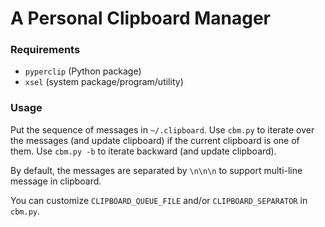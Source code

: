 # A Personal Clipboard Manager

### Requirements
- `pyperclip` (Python package)
- `xsel` (system package/program/utility)

### Usage
Put the sequence of messages in `~/.clipboard`. Use `cbm.py` to iterate over the messages (and update clipboard) if the current clipboard is one of them. Use `cbm.py -b` to iterate backward (and update clipboard).

By default, the messages are separated by `\n\n\n` to support multi-line message in clipboard.

You can customize `CLIPBOARD_QUEUE_FILE` and/or `CLIPBOARD_SEPARATOR` in `cbm.py`.
